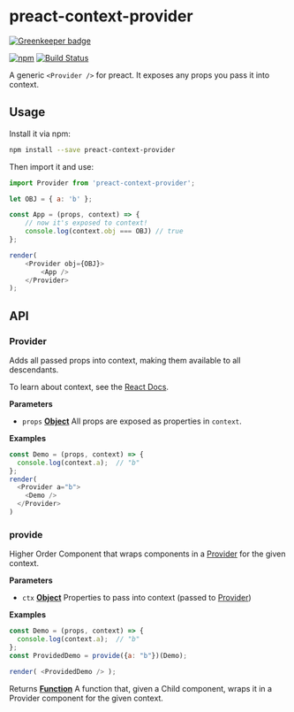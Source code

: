 # preact-context-provider

[![Greenkeeper badge](https://badges.greenkeeper.io/synacor/preact-context-provider.svg)](https://greenkeeper.io/)

[![npm](https://img.shields.io/npm/v/preact-context-provider.svg)](http://npm.im/preact-context-provider)
[![Build Status](https://travis-ci.org/synacor/preact-context-provider.svg?branch=master)](https://travis-ci.org/synacor/preact-context-provider)

A generic `<Provider />` for preact. It exposes any props you pass it into context.

## Usage

Install it via npm:

```sh
npm install --save preact-context-provider
```

Then import it and use:

```js
import Provider from 'preact-context-provider';

let OBJ = { a: 'b' };

const App = (props, context) => {
	// now it's exposed to context!
	console.log(context.obj === OBJ) // true
};

render(
	<Provider obj={OBJ}>
		<App />
	</Provider>
);
```

## API

### Provider

Adds all passed props into context, making them available to all descendants.

To learn about context, see the [React Docs](https://facebook.github.io/react/docs/context.html).

**Parameters**

-   `props` **[Object](https://developer.mozilla.org/en-US/docs/Web/JavaScript/Reference/Global_Objects/Object)** All props are exposed as properties in `context`.

**Examples**

```javascript
const Demo = (props, context) => {
  console.log(context.a);  // "b"
};
render(
  <Provider a="b">
    <Demo />
  </Provider>
)
```

### provide

Higher Order Component that wraps components in a [Provider](#provider) for the given context.

**Parameters**

-   `ctx` **[Object](https://developer.mozilla.org/en-US/docs/Web/JavaScript/Reference/Global_Objects/Object)** Properties to pass into context (passed to [Provider](#provider))

**Examples**

```javascript
const Demo = (props, context) => {
  console.log(context.a);  // "b"
};
const ProvidedDemo = provide({a: "b"})(Demo);

render( <ProvidedDemo /> );
```

Returns **[Function](https://developer.mozilla.org/en-US/docs/Web/JavaScript/Reference/Statements/function)** A function that, given a Child component, wraps it in a Provider component for the given context.
